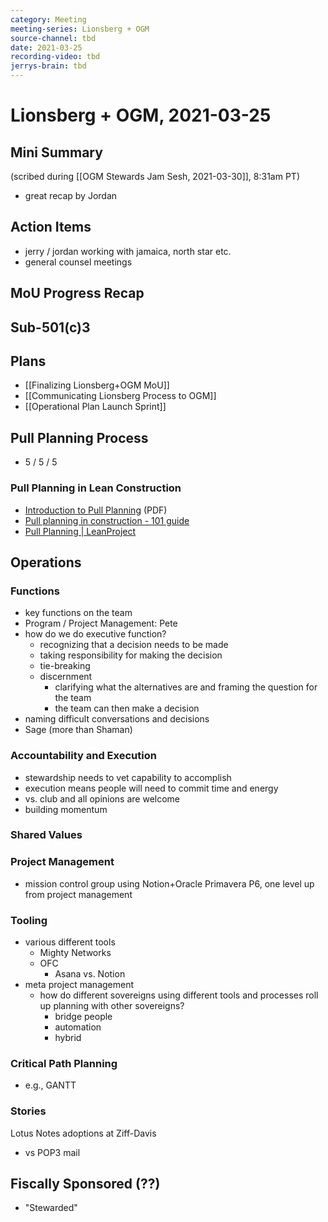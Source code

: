 ```yaml
---
category: Meeting
meeting-series: Lionsberg + OGM
source-channel: tbd
date: 2021-03-25
recording-video: tbd
jerrys-brain: tbd
---
```

# Lionsberg + OGM, 2021-03-25

## Mini Summary
(scribed during [[OGM Stewards Jam Sesh, 2021-03-30]], 8:31am PT)
- great recap by Jordan

## Action Items
- jerry / jordan working with jamaica, north star etc.
- general counsel meetings

## MoU Progress Recap

## Sub-501(c)3

## Plans
- [[Finalizing Lionsberg+OGM MoU]]
- [[Communicating Lionsberg Process to OGM]]
- [[Operational Plan Launch Sprint]]

## Pull Planning Process
- 5 / 5 / 5

### Pull Planning in Lean Construction
- [Introduction to Pull Planning](https://leanconstruction.org/media/docs/deliveryGuide/Appendix7.pdf) (PDF)
- [Pull planning in construction \- 101 guide](https://www.letsbuild.com/blog/pull-planning-in-construction)
- [Pull Planning \| LeanProject](https://www.leanproject.com/what-we-do/key-components/lean-tools-techniques/pull-planning/)

## Operations

### Functions
- key functions on the team
- Program / Project Management: Pete
- how do we do executive function?
	- recognizing that a decision needs to be made
	- taking responsibility for making the decision
	- tie-breaking
	- discernment
		- clarifying what the alternatives are and framing the question for the team
		- the team can then make a decision 
- naming difficult conversations and decisions
- Sage (more than Shaman)

### Accountability and Execution
- stewardship needs to vet capability to accomplish
- execution means people will need to commit time and energy
- vs. club and all opinions are welcome
- building momentum

### Shared Values

### Project Management

- mission control group using Notion+Oracle Primavera P6, one level up from project management

### Tooling
- various different tools
	- Mighty Networks
	- OFC
		- Asana vs. Notion
- meta project management
	- how do different sovereigns using different tools and processes roll up planning with other sovereigns?
		- bridge people
		- automation
		- hybrid

### Critical Path Planning
- e.g., GANTT

### Stories

Lotus Notes adoptions at Ziff-Davis
- vs POP3 mail

## Fiscally Sponsored (??)

- "Stewarded"